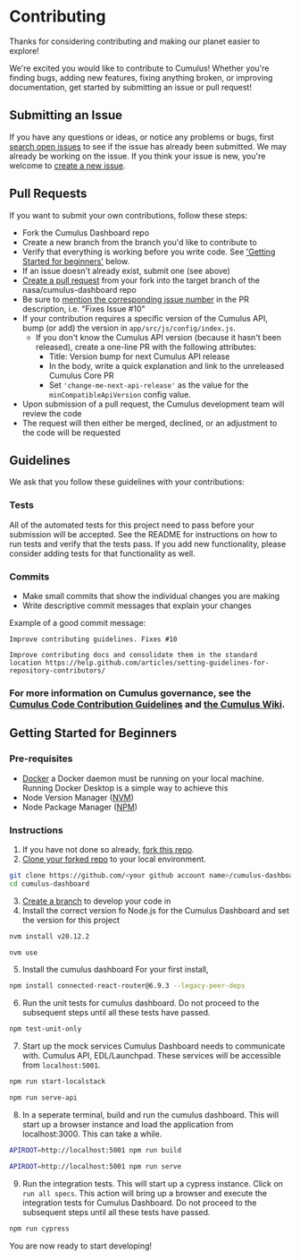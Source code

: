 # Contributing

Thanks for considering contributing and making our planet easier to explore!

We're excited you would like to contribute to Cumulus! Whether you're finding bugs, adding new features, fixing anything broken, or improving documentation, get started by submitting an issue or pull request!

## Submitting an Issue

If you have any questions or ideas, or notice any problems or bugs, first [search open issues](https://github.com/nasa/cumulus-dashboard/issues) to see if the issue has already been submitted. We may already be working on the issue. If you think your issue is new, you're welcome to [create a new issue](https://github.com/nasa/cumulus-dashboard/issues/new).

## Pull Requests

If you want to submit your own contributions, follow these steps:

* Fork the Cumulus Dashboard repo
* Create a new branch from the branch you'd like to contribute to
* Verify that everything is working before you write code. See ['Getting Started for beginners'](#getting-started-for-beginners) below.
* If an issue doesn't already exist, submit one (see above)
* [Create a pull request](https://help.github.com/articles/creating-a-pull-request/) from your fork into the target branch of the nasa/cumulus-dashboard repo
* Be sure to [mention the corresponding issue number](https://help.github.com/articles/closing-issues-using-keywords/) in the PR description, i.e. "Fixes Issue #10"
* If your contribution requires a specific version of the Cumulus API, bump (or add) the version in `app/src/js/config/index.js`.
  * If you don't know the Cumulus API version (because it hasn't been released), create a one-line PR with the following attributes:
    * Title: Version bump for next Cumulus API release
    * In the body, write a quick explanation and link to the unreleased Cumulus Core PR
    * Set `'change-me-next-api-release'` as the value for the `minCompatibleApiVersion` config value.
* Upon submission of a pull request, the Cumulus development team will review the code
* The request will then either be merged, declined, or an adjustment to the code will be requested

## Guidelines

We ask that you follow these guidelines with your contributions:

### Tests

All of the automated tests for this project need to pass before your submission will be accepted. See the README for instructions on how to run tests and verify that the tests pass. If you add new functionality, please consider adding tests for that functionality as well.

### Commits

* Make small commits that show the individual changes you are making
* Write descriptive commit messages that explain your changes

Example of a good commit message:

```
Improve contributing guidelines. Fixes #10

Improve contributing docs and consolidate them in the standard location https://help.github.com/articles/setting-guidelines-for-repository-contributors/
```

### For more information on Cumulus governance, see the [Cumulus Code Contribution Guidelines](https://docs.google.com/document/d/14J_DS6nyQ32BpeVjdR-YKfzHAzFB299tKghPGshXUTU/edit) and [the Cumulus Wiki](https://wiki.earthdata.nasa.gov/display/CUMULUS/Cumulus).

## Getting Started for Beginners 

### Pre-requisites
- [Docker](https://www.docker.com/) a Docker daemon must be running on your local machine. Running Docker Desktop is a simple way to achieve this
- Node Version Manager ([NVM](https://github.com/nvm-sh/nvm?tab=readme-ov-file#installing-and-updating))
- Node Package Manager ([NPM](https://github.com/npm/cli))

### Instructions
1. If you have not done so already, [fork this repo](https://docs.github.com/en/pull-requests/collaborating-with-pull-requests/working-with-forks/fork-a-repo). 
2. [Clone your forked repo](https://docs.github.com/en/repositories/creating-and-managing-repositories/cloning-a-repository) to your local environment.
```bash
git clone https://github.com/<your github account name>/cumulus-dashboard.git
cd cumulus-dashboard
```
3. [Create a branch](https://git-scm.com/book/en/v2/Git-Branching-Basic-Branching-and-Merging) to develop your code in
4. Install the correct version fo Node.js for the Cumulus Dashboard and set the version for this project
```bash
nvm install v20.12.2
```
```bash
nvm use
```
5. Install the cumulus dashboard
For your first install,
```bash
npm install connected-react-router@6.9.3 --legacy-peer-deps
```
6. Run the unit tests for cumulus dashboard. Do not proceed to the subsequent steps until all these tests have passed.
```bash
npm test-unit-only
```
7. Start up the mock services Cumulus Dashboard needs to communicate with. Cumulus API, EDL/Launchpad. These services will be accessible from `localhost:5001`.
```bash
npm run start-localstack
```
```bash
npm run serve-api
```
8. In a seperate terminal, build and run the cumulus dashboard. This will start up a browser instance and load the application from localhost:3000. This can take a while.
```bash
APIROOT=http://localhost:5001 npm run build
```
```bash
APIROOT=http://localhost:5001 npm run serve
```
9. Run the integration tests. This will start up a cypress instance. Click on `run all specs`. This action will bring up a browser and execute the integration tests for Cumulus Dashboard. Do not proceed to the subsequent steps until all these tests have passed.
```bash
npm run cypress
```
You are now ready to start developing!